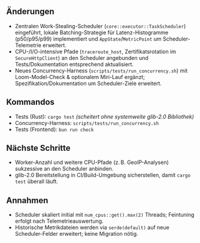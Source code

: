 ## Änderungen
- Zentralen Work-Stealing-Scheduler (`core::executor::TaskScheduler`) eingeführt, lokale Batching-Strategie für Latenz-Histogramme (p50/p95/p99) implementiert und `AppState`/`MetricPoint` um Scheduler-Telemetrie erweitert.
- CPU-/I/O-intensive Pfade (`traceroute_host`, Zertifikatsrotation im `SecureHttpClient`) an den Scheduler angebunden und Tests/Dokumentation entsprechend aktualisiert.
- Neues Concurrency-Harness (`scripts/tests/run_concurrency.sh`) mit Loom-Model-Check & optionalem Miri-Lauf ergänzt; Spezifikation/Dokumentation um Scheduler-Ziele erweitert.

## Kommandos
- Tests (Rust): `cargo test` *(scheitert ohne systemweite glib-2.0 Bibliothek)*
- Concurrency-Harness: `scripts/tests/run_concurrency.sh`
- Tests (Frontend): `bun run check`

## Nächste Schritte
- Worker-Anzahl und weitere CPU-Pfade (z. B. GeoIP-Analysen) sukzessive an den Scheduler anbinden.
- glib-2.0 Bereitstellung in CI/Build-Umgebung sicherstellen, damit `cargo test` überall läuft.

## Annahmen
- Scheduler skaliert initial mit `num_cpus::get().max(2)` Threads; Feintuning erfolgt nach Telemetrieauswertung.
- Historische Metrikdateien werden via `serde(default)` auf neue Scheduler-Felder erweitert; keine Migration nötig.

